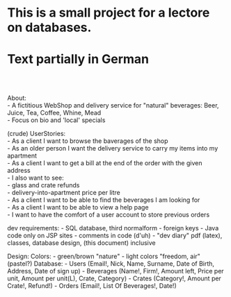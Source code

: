 ##
# This is a small project for a lectore on databases.
#
# Text partially in German
##
 <br /> <br />
About: <br />
	- A fictitious WebShop and delivery service for "natural" beverages: Beer, Juice, Tea, Coffee, Whine, Mead <br />
	- Focus on bio and 'local' specials <br />

(crude) UserStories:  <br />
	- As a client I want to browse the baverages of the shop <br />
	- As an older person I want the delivery service to carry my items into my apartment <br />
	- As a client I want to get a bill at the end of the order with the given address <br />
		- I also want to see: <br />
			- glass and crate refunds <br />
			- delivery-into-apartment price per litre <br />
	- As a client I want to be able to find the beverages I am looking for <br />
	- As a client I want to be able to view a help page <br />
	- I want to have the comfort of a user account to store previous orders <br />

dev requirements:
	- SQL database, third normalform - foreign keys
	- Java code only on JSP sites
	- comments in code (d'uh)
	- "dev diary" pdf (latex), classes, database design, (this document) inclusive

Design:
	Colors:
		- green/brown "nature"
		- light colors "freedom, air" (pastel?)
	Database:
		- Users (Email!, Nick, Name, Surname, Date of Birth, Address, Date of sign up)
		- Beverages (Name!, Firm!, Amount left, Price per unit, Amount per unit(L), Crate, Category)
		- Crates (Category!, Amount per Crate!, Refund!)
		- Orders (Email!, List Of Beverages!, Date!)

